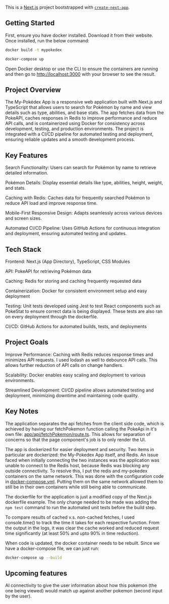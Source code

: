 This is a [Next.js](https://nextjs.org) project bootstrapped with [`create-next-app`](https://nextjs.org/docs/app/api-reference/cli/create-next-app).

## Getting Started

First, ensure you have docker installed. Download it from their website. Once installed, run the below command:

```bash
docker build -t mypokedex
```

```bash
docker-compose up
```

Open Docker desktop or use the CLI to ensure the containers are running and then go to [http://localhost:3000](http://localhost:3000) with your browser to see the result.

## Project Overview
The My-Pokédex App is a responsive web application built with Next.js and TypeScript that allows users to search for Pokémon by name and view details such as type, abilities, and base stats. The app fetches data from the PokeAPI, caches responses in Redis to improve performance and reduce API calls, and is containerized using Docker for consistency across development, testing, and production environments. The project is integrated with a CI/CD pipeline for automated testing and deployment, ensuring reliable updates and a smooth development process.

## Key Features
Search Functionality: Users can search for Pokémon by name to retrieve detailed information.

Pokémon Details: Display essential details like type, abilities, height, weight, and stats.

Caching with Redis: Caches data for frequently searched Pokémon to reduce API load and improve response time.

Mobile-First Responsive Design: Adapts seamlessly across various devices and screen sizes.

Automated CI/CD Pipeline: Uses GitHub Actions for continuous integration and deployment, ensuring automated testing and updates.

## Tech Stack
Frontend: Next.js (App Directory), TypeScript, CSS Modules

API: PokeAPI for retrieving Pokémon data

Caching: Redis for storing and caching frequently requested data

Containerization: Docker for consistent environment setup and easy deployment

Testing: Unit tests developed using Jest to test React components such as PokeStat to ensure correct data is being displayed. These tests are also ran on every deployment through the dockerfile.

CI/CD: GitHub Actions for automated builds, tests, and deployments

## Project Goals
Improve Performance: Caching with Redis reduces response times and minimizes API requests. I used lodash as well to debounce API calls. This allows further reduction of API calls on change handlers.

Scalability: Docker enables easy scaling and deployment to various environments.

Streamlined Development: CI/CD pipeline allows automated testing and deployment, minimizing downtime and maintaining code quality.

## Key Notes
The application separates the api fetches from the client side code, which is achieved by having our fetchPokemon function calling the PokeApi in it's own file: [app/api/fetchPokemon/route.ts](https://github.com/UzairJ99/my-pokedex/blob/main/src/app/api/fetchPokemon/route.ts). This allows for separation of concerns so that the page component's job is to only render the UI.

The app is dockerized for easier deployment and security. Two items in particular are dockerized: the My-Pokedex App itself, and Redis. An issue faced when initially connecting the two instances was the application was unable to connect to the Redis host, because Redis was blocking any outside connectivity. To resolve this, I put the redis and my-pokedex containers on the same network. This was done with the configuration code in [docker-compose.yml](https://github.com/UzairJ99/my-pokedex/blob/main/docker-compose.yml). Putting them on the same network allowed them to still be in their own containers while still being able to communicate.

The dockerfile for the application is just a modified copy of the Next.js dockerfile example. The only change needed to be made was adding the `npm test` command to run the automated unit tests before the build step.

To compare results of cached v.s. non-cached fetches, I used console.time() to track the time it takes for each respective function. From the output in the logs, it was clear the cache worked and reduced request time significantly (at least 50% and upto 90% in time reduction).

When code is updated, the docker container needs to be rebuilt. Since we have a docker-compose file, we can just run:
```bash
docker-compose up --build
```

## Upcoming features
AI connectivity to give the user information about how this pokemon (the one being viewed) would match up against another pokemon (second input by the user).